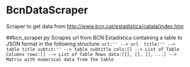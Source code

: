 # BcnDataScraper
Scraper to get data from http://www.bcn.cat/estadistica/catala/index.htm 

##bcn_scraper.py 
	Scrapes url from BCN Estadistica containing a table to JSON format in the following structure:
		```
		url:'' --> url 
		title:'' --> table title
		subtit:'' --> table subtitle
		cols:[] --> List of Table Columns
		rows:[] --> List of Table Rows
		data:[[], [], [], ...] --> Matrix with numerical data from the table
		```